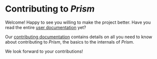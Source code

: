 # Contributing to _Prism_

Welcome! Happy to see you willing to make the project better. Have you read the entire
[user documentation](https://prism.readthedocs.io/en/latest/) yet?

Our [contributing documentation](https://prism.readthedocs.org/en/latest/contributing/)
contains details on all you need to know about contributing to _Prism_, the basics to
the internals of _Prism_.

We look forward to your contributions!
